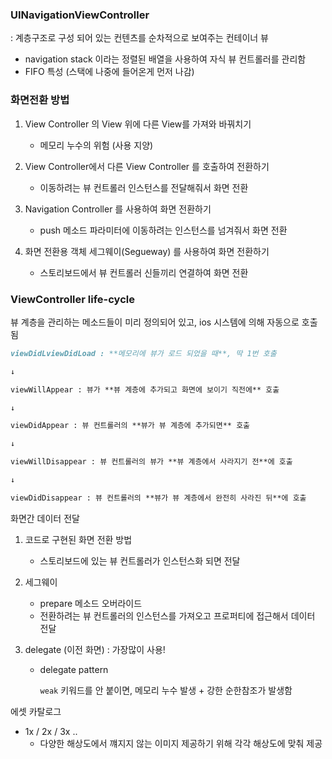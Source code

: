 



### UINavigationViewController 

: 계층구조로 구성 되어 있는 컨텐츠를 순차적으로 보여주는 컨테이너 뷰 

- navigation stack 이라는 정렬된 배열을 사용하여 자식 뷰 컨트롤러를 관리함
- FIFO 특성 (스택에 나중에 들어온게 먼저 나감)



### 화면전환 방법

1. View Controller 의 View 위에 다른 View를 가져와 바꿔치기
   - 메모리 누수의 위험 (사용 지양)

2. View Controller에서 다른 View Controller 를 호출하여 전환하기
   - 이동하려는 뷰 컨트롤러 인스턴스를 전달해줘서 화면 전환 

3. Navigation Controller 를 사용하여 화면 전환하기
   - push 메소드 파라미터에 이동하려는 인스턴스를 넘겨줘서 화면 전환 

4. 화면 전환용 객체 세그웨이(Segueway) 를 사용하여 화면 전환하기
   - 스토리보드에서 뷰 컨트롤러 신들끼리 연결하여 화면 전환



### ViewController life-cycle

뷰 계층을 관리하는 메소드들이 미리 정의되어 있고, ios 시스템에 의해 자동으로 호출됨



```markdown
viewDidLviewDidLoad : **메모리에 뷰가 로드 되었을 때**, 딱 1번 호출

↓

viewWillAppear : 뷰가 **뷰 계층에 추가되고 화면에 보이기 직전에** 호출

↓

viewDidAppear : 뷰 컨트롤러의 **뷰가 뷰 계층에 추가되면** 호출

↓

viewWillDisappear : 뷰 컨트롤러의 뷰가 **뷰 계층에서 사라지기 전**에 호출 

↓ 

viewDidDisappear : 뷰 컨트롤러의 **뷰가 뷰 계층에서 완전히 사라진 뒤**에 호출  
```



화면간 데이터 전달

1. 코드로 구현된 화면 전환 방법

   - 스토리보드에 있는 뷰 컨트롤러가 인스턴스화 되면 전달

2. 세그웨이 

   - prepare 메소드 오버라이드
   - 전환하려는 뷰 컨트롤러의 인스턴스를 가져오고 프로퍼티에 접근해서 데이터 전달

3. delegate (이전 화면) : 가장많이 사용!

   - delegate pattern 

     `weak`  키워드를 안 붙이면, 메모리 누수 발생 + 강한 순한참조가 발생함

에셋 카탈로그

- 1x / 2x / 3x .. 
  - 다양한 해상도에서 꺠지지 않는 이미지 제공하기 위해 각각 해상도에 맞춰 제공



